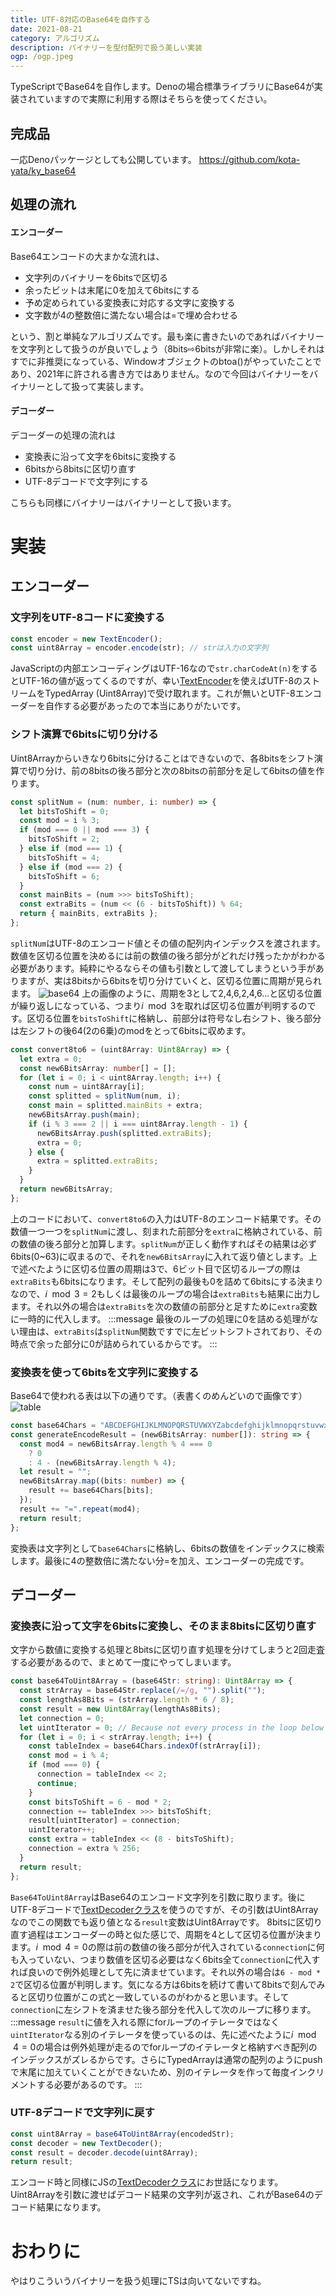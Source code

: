 ```yaml
---
title: UTF-8対応のBase64を自作する
date: 2021-08-21
category: アルゴリズム
description: バイナリーを型付配列で扱う美しい実装
ogp: /ogp.jpeg
---
```


TypeScriptでBase64を自作します。Denoの場合標準ライブラリにBase64が実装されていますので実際に利用する際はそちらを使ってください。

## 完成品
一応Denoパッケージとしても公開しています。
https://github.com/kota-yata/ky_base64

## 処理の流れ
#### エンコーダー
Base64エンコードの大まかな流れは、
- 文字列のバイナリーを6bitsで区切る
- 余ったビットは末尾に0を加えて6bitsにする
- 予め定められている変換表に対応する文字に変換する
- 文字数が4の整数倍に満たない場合は=で埋め合わせる

という、割と単純なアルゴリズムです。最も楽に書きたいのであればバイナリーを文字列として扱うのが良いでしょう（8bits⇨6bitsが非常に楽）。しかしそれはすでに非推奨になっている、Windowオブジェクトのbtoa()がやっていたことであり、2021年に許される書き方ではありません。なので今回はバイナリーをバイナリーとして扱って実装します。

#### デコーダー
デコーダーの処理の流れは
- 変換表に沿って文字を6bitsに変換する
- 6bitsから8bitsに区切り直す
- UTF-8デコードで文字列にする

こちらも同様にバイナリーはバイナリーとして扱います。

# 実装
## エンコーダー
### 文字列をUTF-8コードに変換する
```ts
const encoder = new TextEncoder();
const uint8Array = encoder.encode(str); // strは入力の文字列
```

JavaScriptの内部エンコーディングはUTF-16なので```str.charCodeAt(n)```をするとUTF-16の値が返ってくるのですが、幸い[TextEncoder](https://developer.mozilla.org/ja/docs/Web/API/TextEncoder)を使えばUTF-8のストリームをTypedArray (Uint8Array)で受け取れます。これが無いとUTF-8エンコーダーを自作する必要があったので本当にありがたいです。

### シフト演算で6bitsに切り分ける
Uint8Arrayからいきなり6bitsに分けることはできないので、各8bitsをシフト演算で切り分け、前の8bitsの後ろ部分と次の8bitsの前部分を足して6bitsの値を作ります。

```ts
const splitNum = (num: number, i: number) => {
  let bitsToShift = 0;
  const mod = i % 3;
  if (mod === 0 || mod === 3) {
    bitsToShift = 2;
  } else if (mod === 1) {
    bitsToShift = 4;
  } else if (mod === 2) {
    bitsToShift = 6;
  }
  const mainBits = (num >>> bitsToShift);
  const extraBits = (num << (6 - bitsToShift)) % 64;
  return { mainBits, extraBits };
};
```

```splitNum```はUTF-8のエンコード値とその値の配列内インデックスを渡されます。数値を区切る位置を決めるには前の数値の後ろ部分がどれだけ残ったかがわかる必要があります。純粋にやるならその値も引数として渡してしまうという手がありますが、実は8bitsから6bitsを切り分けていくと、区切る位置に周期が見られます。
![base64](https://user-images.githubusercontent.com/51294895/130304873-23105773-7c09-4c83-8ab4-f8d23ed4f068.png)
上の画像のように、周期を3として2,4,6,2,4,6...と区切る位置が繰り返しになっている、つまり$i\mod3$を取れば区切る位置が判明するのです。区切る位置を```bitsToShift```に格納し、前部分は符号なし右シフト、後ろ部分は左シフトの後64(2の6乗)のmodをとって6bitsに収めます。  
```ts
const convert8to6 = (uint8Array: Uint8Array) => {
  let extra = 0;
  const new6BitsArray: number[] = [];
  for (let i = 0; i < uint8Array.length; i++) {
    const num = uint8Array[i];
    const splitted = splitNum(num, i);
    const main = splitted.mainBits + extra;
    new6BitsArray.push(main);
    if (i % 3 === 2 || i === uint8Array.length - 1) {
      new6BitsArray.push(splitted.extraBits);
      extra = 0;
    } else {
      extra = splitted.extraBits;
    }
  }
  return new6BitsArray;
};
```

上のコードにおいて、```convert8to6```の入力はUTF-8のエンコード結果です。その数値一つ一つを```splitNum```に渡し、刻まれた前部分を```extra```に格納されている、前の数値の後ろ部分と加算します。```splitNum```が正しく動作すればその結果は必ず6bits(0~63)に収まるので、それを```new6BitsArray```に入れて返り値とします。上で述べたように区切る位置の周期は3で、6ビット目で区切るループの際は```extraBits```も6bitsになります。そして配列の最後も0を詰めて6bitsにする決まりなので、$i\mod3=2$もしくは最後のループの場合は```extraBits```も結果に出力します。それ以外の場合は```extraBits```を次の数値の前部分と足すために```extra```変数に一時的に代入します。
:::message
最後のループの処理に0を詰める処理がない理由は、```extraBits```は```splitNum```関数ですでに左ビットシフトされており、その時点で余った部分に0が詰められているからです。
:::

### 変換表を使って6bitsを文字列に変換する
Base64で使われる表は以下の通りです。（表書くのめんどいので画像です）
![table](https://www.woolha.com/media/2020/12/base64-table.png)
```ts
const base64Chars = "ABCDEFGHIJKLMNOPQRSTUVWXYZabcdefghijklmnopqrstuvwxyz0123456789+/"
const generateEncodeResult = (new6BitsArray: number[]): string => {
  const mod4 = new6BitsArray.length % 4 === 0
    ? 0
    : 4 - (new6BitsArray.length % 4);
  let result = "";
  new6BitsArray.map((bits: number) => {
    result += base64Chars[bits];
  });
  result += "=".repeat(mod4);
  return result;
};
```
変換表は文字列として```base64Chars```に格納し、6bitsの数値をインデックスに検索します。最後に4の整数倍に満たない分=を加え、エンコーダーの完成です。

## デコーダー
### 変換表に沿って文字を6bitsに変換し、そのまま8bitsに区切り直す
文字から数値に変換する処理と8bitsに区切り直す処理を分けてしまうと2回走査する必要があるので、まとめて一度にやってしまいます。
```ts
const base64ToUint8Array = (base64Str: string): Uint8Array => {
  const strArray = base64Str.replace(/=/g, "").split("");
  const lengthAs8Bits = (strArray.length * 6 / 8);
  const result = new Uint8Array(lengthAs8Bits);
  let connection = 0;
  let uintIterator = 0; // Because not every process in the loop below pushes to result array.
  for (let i = 0; i < strArray.length; i++) {
    const tableIndex = base64Chars.indexOf(strArray[i]);
    const mod = i % 4;
    if (mod === 0) {
      connection = tableIndex << 2;
      continue;
    }
    const bitsToShift = 6 - mod * 2;
    connection += tableIndex >>> bitsToShift;
    result[uintIterator] = connection;
    uintIterator++;
    const extra = tableIndex << (8 - bitsToShift);
    connection = extra % 256;
  }
  return result;
};
```
```Base64ToUint8Array```はBase64のエンコード文字列を引数に取ります。後にUTF-8デコードで[TextDecoderクラス](https://developer.mozilla.org/ja/docs/Web/API/TextDecoder)を使うのですが、その引数はUint8Arrayなのでこの関数でも返り値となる```result```変数はUint8Arrayです。
8bitsに区切り直す過程はエンコーダーの時と似た感じで、周期を4として区切る位置が決まります。$i\mod4=0$の際は前の数値の後ろ部分が代入されている```connection```に何も入っていない、つまり数値を区切る必要はなく6bits全て```connection```に代入すれば良いので例外処理として先に済ませています。それ以外の場合は```6 - mod * 2```で区切る位置が判明します。気になる方は6bitsを続けて書いて8bitsで刻んでみると区切り位置がこの式と一致しているのがわかると思います。そして```connection```に左シフトを済ませた後ろ部分を代入して次のループに移ります。
:::message
```result```に値を入れる際にforループのイテレータではなく```uintIterator```なる別のイテレータを使っているのは、先に述べたように$i\mod4=0$の場合は例外処理が走るのでforループのイテレータと格納すべき配列のインデックスがズレるからです。さらにTypedArrayは通常の配列のようにpushで末尾に加えていくことができないため、別のイテレータを作って毎度インクリメントする必要があるのです。
:::

### UTF-8デコードで文字列に戻す
```ts
const uint8Array = base64ToUint8Array(encodedStr);
const decoder = new TextDecoder();
const result = decoder.decode(uint8Array);
return result;
```
エンコード時と同様にJSの[TextDecoderクラス](https://developer.mozilla.org/ja/docs/Web/API/TextDecoder)にお世話になります。Uint8Arrayを引数に渡せばデコード結果の文字列が返され、これがBase64のデコード結果になります。

# おわりに
やはりこういうバイナリーを扱う処理にTSは向いてないですね。
